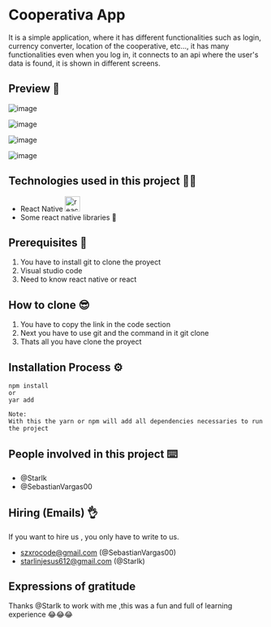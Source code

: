 # Cooperativa App
It is a simple application, where it has different functionalities such as login, currency converter, location of the cooperative, etc..., it has many functionalities even when you log in, it connects to an api where the user's data is found, it is shown in different screens.

## Preview :space_invader:
![image](https://user-images.githubusercontent.com/78440424/165327865-f53740b7-2a1a-43f7-bcf3-ee36772d6bd8.png)


![image](https://user-images.githubusercontent.com/78440424/165328038-8ec85b8f-4bbe-45ee-81f3-0b9d22234237.png)


![image](https://user-images.githubusercontent.com/78440424/165328360-312af44a-1b3d-436d-ae69-2bb8f2214c30.png)


![image](https://user-images.githubusercontent.com/78440424/165328456-eb0bff9f-6cf7-4a6e-b232-df4914e95085.png)

## Technologies used in this project :man_technologist:
* React Native <img src="https://reactnative.dev/img/header_logo.svg" alt="reactnative" width="30" height="30"/> 
* Some react native libraries :closed_book:

## Prerequisites :bookmark_tabs:
1. You have to install git to clone the proyect
2. Visual studio code 
3. Need to know react native or react 

## How to clone :sunglasses:
1. You have to copy the link in the code section
2. Next you have to use git and the command in it git clone
3. Thats all you have clone the proyect

## Installation Process :gear:
```
npm install 
or
yar add

Note:
With this the yarn or npm will add all dependencies necessaries to run the project
```

## People involved in this project :keyboard:
* @Starlk 
* @SebastianVargas00 

## Hiring (Emails) 	:ok_hand:
If you want to hire us , you only have to write to us.
* szxrocode@gmail.com (@SebastianVargas00)
* starlinjesus612@gmail.com (@Starlk)

## Expressions of gratitude
Thanks @Starlk to work with me ,this was a fun and full of learning experience  :joy::joy::joy:






